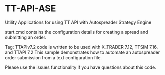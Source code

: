 TT-API-ASE
==========

Utility Applications for using TT API with Autospreader Strategy Engine

start.cmd contains the configuration details for creating a spread and submitting an order.

Tag: TTAPIv7.2 code is written to be used with X_TRADER 7.12, TTSIM 7.16, and TTAPI 7.2
This sample demonstrates how to automate an autospreader order submission from a text configuration file.

Please use the issues functionality if you have questions about this code.
